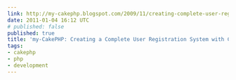 ```yaml
---
link: http://my-cakephp.blogspot.com/2009/11/creating-complete-user-registration.html
date: 2011-01-04 16:12 UTC
# published: false
published: true
title: 'my-CakePHP: Creating a Complete User Registration System with CakePHP'
tags:
- cakephp
- php
- development
---
```



